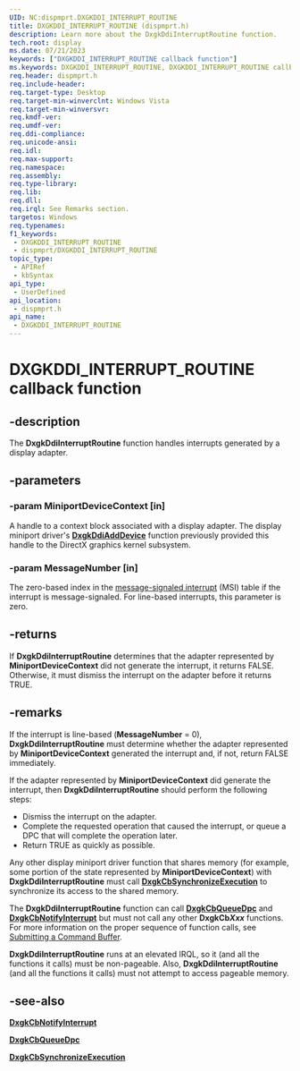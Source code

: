 ```yaml
---
UID: NC:dispmprt.DXGKDDI_INTERRUPT_ROUTINE
title: DXGKDDI_INTERRUPT_ROUTINE (dispmprt.h)
description: Learn more about the DxgkDdiInterruptRoutine function.
tech.root: display
ms.date: 07/21/2023
keywords: ["DXGKDDI_INTERRUPT_ROUTINE callback function"]
ms.keywords: DXGKDDI_INTERRUPT_ROUTINE, DXGKDDI_INTERRUPT_ROUTINE callback, DmFunctions_5341cc5a-0dd5-4493-ab02-0aa66d910ec0.xml, DxgkDdiInterruptRoutine, DxgkDdiInterruptRoutine callback function [Display Devices], display.dxgkddiinterruptroutine, dispmprt/DxgkDdiInterruptRoutine
req.header: dispmprt.h
req.include-header: 
req.target-type: Desktop
req.target-min-winverclnt: Windows Vista
req.target-min-winversvr: 
req.kmdf-ver: 
req.umdf-ver: 
req.ddi-compliance: 
req.unicode-ansi: 
req.idl: 
req.max-support: 
req.namespace: 
req.assembly: 
req.type-library: 
req.lib: 
req.dll: 
req.irql: See Remarks section.
targetos: Windows
req.typenames: 
f1_keywords:
 - DXGKDDI_INTERRUPT_ROUTINE
 - dispmprt/DXGKDDI_INTERRUPT_ROUTINE
topic_type:
 - APIRef
 - kbSyntax
api_type:
 - UserDefined
api_location:
 - dispmprt.h
api_name:
 - DXGKDDI_INTERRUPT_ROUTINE
---
```


# DXGKDDI_INTERRUPT_ROUTINE callback function

## -description

The **DxgkDdiInterruptRoutine** function handles interrupts generated by a display adapter.

## -parameters

### -param MiniportDeviceContext [in]

A handle to a context block associated with a display adapter. The display miniport driver's [**DxgkDdiAddDevice**](nc-dispmprt-dxgkddi_add_device.md) function previously provided this handle to the DirectX graphics kernel subsystem.

### -param MessageNumber [in]

The zero-based index in the [message-signaled interrupt](/windows-hardware/drivers/kernel/introduction-to-message-signaled-interrupts) (MSI) table if the interrupt is message-signaled. For line-based interrupts, this parameter is zero.

## -returns

If **DxgkDdiInterruptRoutine** determines that the adapter represented by **MiniportDeviceContext** did not generate the interrupt, it returns FALSE. Otherwise, it must dismiss the interrupt on the adapter before it returns TRUE.

## -remarks

If the interrupt is line-based (**MessageNumber** = 0), **DxgkDdiInterruptRoutine** must determine whether the adapter represented by **MiniportDeviceContext** generated the interrupt and, if not, return FALSE immediately.

If the adapter represented by **MiniportDeviceContext** did generate the interrupt, then **DxgkDdiInterruptRoutine** should perform the following steps:

* Dismiss the interrupt on the adapter.
* Complete the requested operation that caused the interrupt, or queue a DPC that will complete the operation later.
* Return TRUE as quickly as possible.

Any other display miniport driver function that shares memory (for example, some portion of the state represented by **MiniportDeviceContext**) with **DxgkDdiInterruptRoutine** must call [**DxgkCbSynchronizeExecution**](nc-dispmprt-dxgkcb_synchronize_execution.md) to synchronize its access to the shared memory.

The **DxgkDdiInterruptRoutine** function can call [**DxgkCbQueueDpc**](nc-dispmprt-dxgkcb_queue_dpc.md) and [**DxgkCbNotifyInterrupt**](../d3dkmddi/nc-d3dkmddi-dxgkcb_notify_interrupt.md) but must not call any other **DxgkCb*Xxx*** functions. For more information on the proper sequence of function calls, see [Submitting a Command Buffer](/windows-hardware/drivers/display/submitting-a-command-buffer).

**DxgkDdiInterruptRoutine** runs at an elevated IRQL, so it (and all the functions it calls) must be non-pageable. Also, **DxgkDdiInterruptRoutine** (and all the functions it calls) must not attempt to access pageable memory.

## -see-also

[**DxgkCbNotifyInterrupt**](../d3dkmddi/nc-d3dkmddi-dxgkcb_notify_interrupt.md)

[**DxgkCbQueueDpc**](nc-dispmprt-dxgkcb_queue_dpc.md)

[**DxgkCbSynchronizeExecution**](nc-dispmprt-dxgkcb_synchronize_execution.md)
